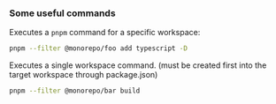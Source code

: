 ### Some useful commands

Executes a `pnpm` command for a specific workspace:
```sh
pnpm --filter @monorepo/foo add typescript -D
```

Executes a single workspace command. (must be created first into the target workspace through package.json)
```sh
pnpm --filter @monorepo/bar build
```